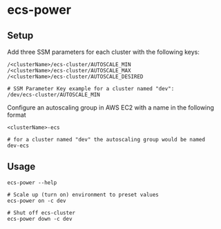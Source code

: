 # ecs-power

## Setup
Add three SSM parameters for each cluster with the following keys:
```
/<clusterName>/ecs-cluster/AUTOSCALE_MIN
/<clusterName>/ecs-cluster/AUTOSCALE_MAX
/<clusterName>/ecs-cluster/AUTOSCALE_DESIRED

# SSM Parameter Key example for a cluster named "dev":
/dev/ecs-cluster/AUTOSCALE_MIN
```

Configure an autoscaling group in AWS EC2 with a name in the following format
```
<clusterName>-ecs

# for a cluster named "dev" the autoscaling group would be named
dev-ecs
```

## Usage
```
ecs-power --help

# Scale up (turn on) environment to preset values
ecs-power on -c dev

# Shut off ecs-cluster
ecs-power down -c dev
```
